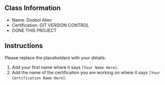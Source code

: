 ## Class Information
- Name: Dosbol Aliev  
- Certification: GIT VERSION CONTROL
- DONE THIS PROJECT

## Instructions
Please replace the placeholders with your details:
1. Add your first name where it says `[Your Name Here]`.  
2. Add the name of the certification you are working on where it says `[Your Certification Name Here]`.  
